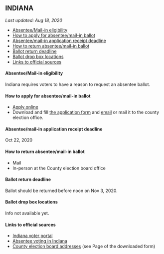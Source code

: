 ## INDIANA

*Last updated: Aug 18, 2020*

* [Absentee/Mail-in eligibility](#absenteemail-in-eligibility)
* [How to apply for absentee/mail-in ballot](#how-to-apply-for-absenteemail-in-ballot)
* [Absentee/mail-in application receipt deadline](#absenteemail-in-application-receipt-deadline)
* [How to return absentee/mail-in ballot](#how-to-return-absenteemail-in-ballot)
* [Ballot return deadline](#ballot-return-deadline)
* [Ballot drop box locations](#ballot-drop-box-locations)
* [Links to official sources](#links-to-official-sources)


#### Absentee/Mail-in eligibility
Indiana requires voters to have a reason to request an absentee ballot.


#### How to apply for absentee/mail-in ballot
* [Apply online](https://indianavoters.in.gov/MVPHome/PrintDocuments)
* Download and fill [the application form](https://forms.in.gov/Download.aspx?id=8691) and [email](https://www.in.gov/sos/elections/files/Copy%20of%20County%20Absentee%20Email%20Address%20List%20(2020.4.6)%20-%20Clickable%20Links.xlsx) or mail it to the county election office.


#### Absentee/mail-in application receipt deadline
Oct 22, 2020


#### How to return absentee/mail-in ballot
* Mail 
* In-person at the County election board office


#### Ballot return deadline
Ballot should be returned before noon on Nov 3, 2020.


#### Ballot drop box locations
Info not available yet.


#### Links to official sources
* [Indiana voter portal](https://indianavoters.in.gov/)
* [Absentee voting in Indiana](https://www.in.gov/sos/elections/2402.htm)
* [County election board addresses](https://forms.in.gov/Download.aspx?id=8691) (see Page of the downloaded form)
